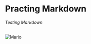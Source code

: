 # Practing Markdown
###### Testing Markdown  

![Mario](https://github.com/user-attachments/assets/f50a6206-3b10-4f03-82b9-000c1a0802e9)
